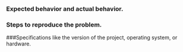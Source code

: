 ### Expected behavior and actual behavior.

### Steps to reproduce the problem.

###Specifications like the version of the project, operating system, or hardware.
